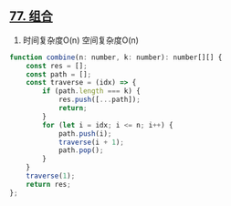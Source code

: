 ## [77. 组合](https://leetcode-cn.com/problems/combinations/)

1. 时间复杂度O(n) 空间复杂度O(n)
```js
function combine(n: number, k: number): number[][] {
    const res = [];
    const path = [];
    const traverse = (idx) => {
        if (path.length === k) {
            res.push([...path]);
            return;
        }
        for (let i = idx; i <= n; i++) {
            path.push(i);
            traverse(i + 1);
            path.pop();
        }
    }
    traverse(1);
    return res;
};
```